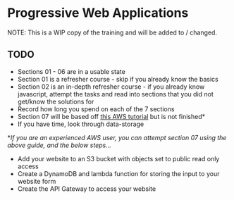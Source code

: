 # Progressive Web Applications

NOTE: This is a WIP copy of the training and will be added to / changed.

## TODO
* Sections 01 - 06 are in a usable state
* Section 01 is a refresher course - skip if you already know the basics
* Section 02 is an in-depth refresher course - if you already know javascript, attempt the tasks and read into sections that you did not get/know the solutions for
* Record how long you spend on each of the 7 sections
* Section 07 will be based off [this AWS tutorial](https://aws.amazon.com/getting-started/projects/build-serverless-web-app-lambda-apigateway-s3-dynamodb-cognito/) but is not finished*
* If you have time, look through data-storage

*_If you are an experienced AWS user, you can attempt section 07 using the above guide, and the below steps..._

- Add your website to an S3 bucket with objects set to public read only access
- Create a DynamoDB and lambda function for storing the input to your website form
- Create the API Gateway to access your website